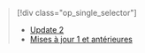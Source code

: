 > [!div class="op_single_selector"]
> * [Update 2](../articles/storsimple/storsimple-manage-volumes-u2.md)
> * [Mises à jour 1 et antérieures](../articles/storsimple/storsimple-manage-volumes.md)
> 
> 

